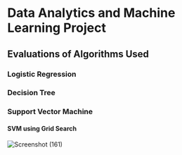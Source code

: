 # Data Analytics and Machine Learning Project
## Evaluations of Algorithms Used
### Logistic Regression 
### Decision Tree 
### Support Vector Machine 
#### SVM using Grid Search
![Screenshot (161)](https://user-images.githubusercontent.com/69674868/97394786-75ff5580-1909-11eb-8164-7a180ca19db3.png)

